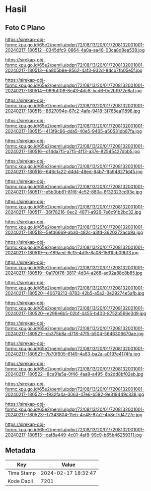 # Hasil

## Foto C Plano

https://sirekap-obj-formc.kpu.go.id/65e2/pemilu/pdpr/72/08/13/20/01/7208132001001-20240217-180512--0345dfc9-0864-4a0a-aa48-03ca8d8ea538.jpg

https://sirekap-obj-formc.kpu.go.id/65e2/pemilu/pdpr/72/08/13/20/01/7208132001001-20240217-180513--6a805b9e-8562-4af3-932d-8dcb7fb05e5f.jpg

https://sirekap-obj-formc.kpu.go.id/65e2/pemilu/pdpr/72/08/13/20/01/7208132001001-20240217-180514--089bff08-8e43-4dc8-bcd6-0c2bf972e6af.jpg

https://sirekap-obj-formc.kpu.go.id/65e2/pemilu/pdpr/72/08/13/20/01/7208132001001-20240217-180515--8627094e-67c2-4afe-9418-3f765ea11898.jpg

https://sirekap-obj-formc.kpu.go.id/65e2/pemilu/pdpr/72/08/13/20/01/7208132001001-20240217-180515--413f9c96-dda5-40e5-9465-a50531db87fa.jpg

https://sirekap-obj-formc.kpu.go.id/65e2/pemilu/pdpr/72/08/13/20/01/7208132001001-20240217-180516--d14da7f5-a7f5-4f13-a37e-82545427dbb5.jpg

https://sirekap-obj-formc.kpu.go.id/65e2/pemilu/pdpr/72/08/13/20/01/7208132001001-20240217-180516--646c1a22-d4d4-48ed-84b7-1fa948271d45.jpg

https://sirekap-obj-formc.kpu.go.id/65e2/pemilu/pdpr/72/08/13/20/01/7208132001001-20240217-180517--e5b0bb61-81f8-4c52-880a-6f32323cd93e.jpg

https://sirekap-obj-formc.kpu.go.id/65e2/pemilu/pdpr/72/08/13/20/01/7208132001001-20240217-180517--36f78216-0ec2-4871-a926-7e6c91b2bc32.jpg

https://sirekap-obj-formc.kpu.go.id/65e2/pemilu/pdpr/72/08/13/20/01/7208132001001-20240217-180518--5efd6669-aba0-482c-a3fd-3620272acb9a.jpg

https://sirekap-obj-formc.kpu.go.id/65e2/pemilu/pdpr/72/08/13/20/01/7208132001001-20240217-180519--ce189aed-6c15-4df5-8a08-1561fcb09b13.jpg

https://sirekap-obj-formc.kpu.go.id/65e2/pemilu/pdpr/72/08/13/20/01/7208132001001-20240217-180519--0a170f76-3817-4d34-a268-ad92a88c8b85.jpg

https://sirekap-obj-formc.kpu.go.id/65e2/pemilu/pdpr/72/08/13/20/01/7208132001001-20240217-180520--40679213-8783-42b5-a5a2-0e29274e5afb.jpg

https://sirekap-obj-formc.kpu.go.id/65e2/pemilu/pdpr/72/08/13/20/01/7208132001001-20240217-180520--e296e6b5-02bf-4455-b403-8752b566e3d9.jpg

https://sirekap-obj-formc.kpu.go.id/65e2/pemilu/pdpr/72/08/13/20/01/7208132001001-20240217-180521--cb375b8a-d718-47f5-b504-5646306670ae.jpg

https://sirekap-obj-formc.kpu.go.id/65e2/pemilu/pdpr/72/08/13/20/01/7208132001001-20240217-180521--7b70f905-6149-4a63-ba2a-a0197e4174fa.jpg

https://sirekap-obj-formc.kpu.go.id/65e2/pemilu/pdpr/72/08/13/20/01/7208132001001-20240217-180522--8ca91a5a-0f46-4aa9-a495-6b2dd8bf02eb.jpg

https://sirekap-obj-formc.kpu.go.id/65e2/pemilu/pdpr/72/08/13/20/01/7208132001001-20240217-180522--f932fa4a-3063-47e6-b582-9e319449c338.jpg

https://sirekap-obj-formc.kpu.go.id/65e2/pemilu/pdpr/72/08/13/20/01/7208132001001-20240217-180523--f7343804-11eb-4e48-87a2-4b8ef7d4727e.jpg

https://sirekap-obj-formc.kpu.go.id/65e2/pemilu/pdpr/72/08/13/20/01/7208132001001-20240217-180513--caf8a449-4c01-4af8-99c9-b65b46259311.jpg


## Metadata

| Key        | Value               |
| ---------- | ------------------- |
| Time Stamp | 2024-02-17 18:32:47 |
| Kode Dapil | 7201                |



